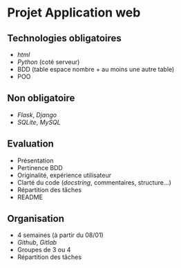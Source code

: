 # Projet Application web

## Technologies obligatoires
- *html*
- *Python* (coté serveur)
- BDD (table espace nombre + au moins une autre table)
- POO

## Non obligatoire
- *Flask*, *Django*
- *SQLite*, *MySQL*

## Evaluation
- Présentation
- Pertinence BDD
- Originalité, expérience utilisateur
- Clarté du code (*docstring*, commentaires, structure...)
- Répartition des tâches
- README

## Organisation
- 4 semaines (à partir du 08/01)
- *Github*, *Gitlab*
- Groupes de 3 ou 4
- Répartition des tâches